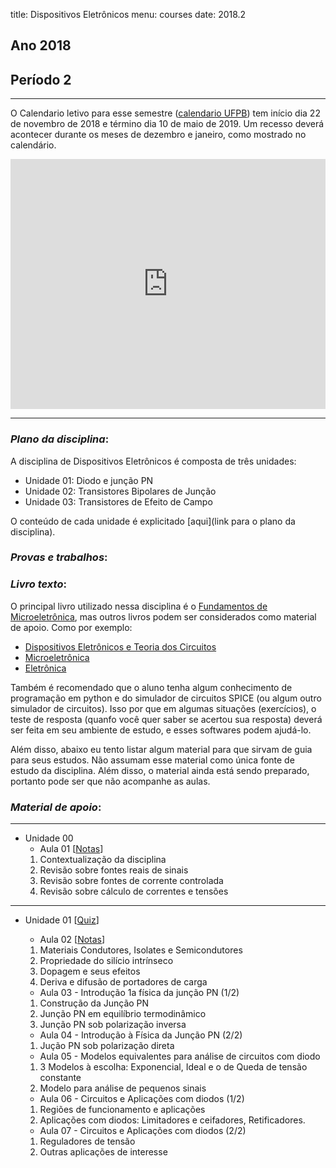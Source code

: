 title: Dispositivos Eletrônicos
menu: courses
date: 2018.2

## Ano 2018
## Período 2

---
O Calendario letivo para esse semestre ([calendario UFPB](http://www.prg.ufpb.br/prg/codesc/documentos/calendario-academico/academico-campi-i-e-iv-2018-2.pdf/view)) tem início dia 22 de novembro de 2018 e término dia 10 de maio de 2019. Um recesso deverá acontecer durante os meses de dezembro e janeiro, como mostrado no calendário.

<iframe src="https://calendar.google.com/calendar/embed?showNav=0&amp;showDate=0&amp;showPrint=0&amp;showCalendars=0&amp;showTz=0&amp;mode=AGENDA&amp;height=400&amp;wkst=1&amp;hl=pt_BR&amp;bgcolor=%23FFFFFF&amp;src=eoc52gqg65oj86hkark8gs8lo0%40group.calendar.google.com&amp;color=%23182C57&amp;ctz=America%2FFortaleza" style="border-width:0" width="100%" height="400" frameborder="0" scrolling="no"></iframe>

---
### *Plano da disciplina*:
A disciplina de Dispositivos Eletrônicos é composta de três unidades:

* Unidade 01: Diodo e junção PN
* Unidade 02: Transistores Bipolares de Junção
* Unidade 03: Transistores de Efeito de Campo

O conteúdo de cada unidade é explicitado [aqui](link para o plano da disciplina).

### *Provas e trabalhos*:

### *Livro texto*:
O principal livro utilizado nessa disciplina é o [Fundamentos de Microeletrônica](https://www.grupogen.com.br/fundamentos-de-microeletronica), mas outros livros podem ser considerados como material de apoio. Como por exemplo:

* [Dispositivos Eletrônicos e Teoria dos Circuitos](https://www.amazon.com.br/Dispositivos-Eletr%C3%B4nicos-Teoria-dos-Circuitos/dp/8564574217/ref=pd_sim_14_5?_encoding=UTF8&pd_rd_i=8564574217&pd_rd_r=97decd31-cc49-11e8-9fea-e722222b4194&pd_rd_w=NXVIW&pd_rd_wg=7GGcH&pf_rd_i=desktop-dp-sims&pf_rd_m=A1ZZFT5FULY4LN&pf_rd_p=d515db61-e263-47cd-b9d9-b33c1db68903&pf_rd_r=1E70EA5A5BA7793ZFWVA&pf_rd_s=desktop-dp-sims&pf_rd_t=40701&psc=1&refRID=1E70EA5A5BA7793ZFWVA)
* [Microeletrônica](https://www.amazon.com.br/Microeletr%C3%B4nica-Adel-S-Sedra/dp/8576050226?__mk_pt_BR=%C3%85M%C3%85%C5%BD%C3%95%C3%91&keywords=microeletronica+sedra&qid=1539147863&s=STRING%28br-books-storename%29&sr=1-1&ref=sr_1_1)
* [Eletrônica](https://www.amazon.com.br/Eletr%C3%B4nica-1-Albert-Malvino/dp/8580555760/ref=pd_lpo_sbs_14_img_0/130-9291838-9191529?_encoding=UTF8&psc=1&refRID=0YRZRHXATWXFTZQXD6QR)

Também é recomendado que o aluno tenha algum conhecimento de programação em python e do simulador de circuitos SPICE (ou algum outro simulador de circuitos). Isso por que em algumas situações (exercícios), o teste de resposta (quanfo você quer saber se acertou sua resposta) deverá ser feita em seu ambiente de estudo, e esses softwares podem ajudá-lo.

Além disso, abaixo eu tento listar algum material para que sirvam de guia para seus estudos. Não assumam esse material como única fonte de estudo da disciplina. Além disso, o material ainda está sendo preparado, portanto pode ser que não acompanhe as aulas.

### *Material de apoio*:
---
* Unidade 00
  * Aula 01
  [[Notas](/dispositivos/aula_01)]
  <!-- [[Exercicios](/dispositivos/exercicios_01)] -->
  <!-- [[Video](https://youtu.be/MK8FGIqITEI)] -->
    1. Contextualização da disciplina
    2. Revisão sobre fontes reais de sinais
    3. Revisão sobre fontes de corrente controlada
    4. Revisão sobre cálculo de correntes e tensões

---
* Unidade 01
  [[Quiz](/dispositivos/quiz)]
  * Aula 02
  [[Notas](/dispositivos/aula_02)]
  <!-- [[Exercicios](/dispositivos/exercicios_02)] -->
  <!-- [[Video](https://youtu.be/MK8FGIqITEI)] -->
    1. Materiais Condutores, Isolates e Semicondutores
    2. Propriedade do silício intrínseco
    3. Dopagem e seus efeitos
    4. Deriva e difusão de portadores de carga

  * Aula 03 - Introdução 1a física da junção PN (1/2)
  <!-- [[Notas](/dispositivos/aula_02)] -->
  <!-- [[Exercicios](/dispositivos/exercicios_02)] -->
  <!-- [[Video](https://youtu.be/MK8FGIqITEI)] -->
    1. Construção da Junção PN
    2. Junção PN em equilíbrio termodinâmico
    3. Junção PN sob polarização inversa

  * Aula 04 - Introdução à Física da Junção PN (2/2)
  <!-- [[Notas](/dispositivos/aula_02)] -->
  <!-- [[Exercicios](/dispositivos/exercicios_02)] -->
  <!-- [[Video](https://youtu.be/MK8FGIqITEI)] -->
    1. Jução PN sob polarização direta

  * Aula 05 - Modelos equivalentes para análise de circuitos com diodo
  <!-- [[Notas](/dispositivos/aula_02)] -->
  <!-- [[Exercicios](/dispositivos/exercicios_02)] -->
  <!-- [[Video](https://youtu.be/MK8FGIqITEI)] -->
    1. 3 Modelos à escolha: Exponencial, Ideal e o de Queda de tensão constante
    2. Modelo para análise de pequenos sinais

  * Aula 06 - Circuitos e Aplicações com diodos (1/2)
  <!-- [[Notas](/dispositivos/aula_02)] -->
  <!-- [[Exercicios](/dispositivos/exercicios_02)] -->
  <!-- [[Video](https://youtu.be/MK8FGIqITEI)] -->
    1. Regiões de funcionamento e aplicações
    2. Aplicações com diodos: Limitadores e ceifadores, Retificadores.

  * Aula 07 - Circuitos e Aplicações com diodos (2/2)
  <!-- [[Notas](/dispositivos/aula_02)] -->
  <!-- [[Exercicios](/dispositivos/exercicios_02)] -->
  <!-- [[Video](https://youtu.be/MK8FGIqITEI)] -->
    1. Reguladores de tensão
    2. Outras aplicações de interesse
